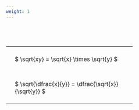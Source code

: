 ```yaml
---
weight: 1
---
```


#  
<br>
<style type="text/css">
#T_c03cc th.col_heading {
  text-align: left;
  font-size: 1em;
}
#T_c03cc td {
  text-align: left;
  font-size: 1em;
  padding: 1.5em;
}
#T_c03cc_row0_col0, #T_c03cc_row1_col0 {
  width: 300px;
  white-space: pre-wrap;
}
</style>
<table id="T_c03cc">
  <thead>
  </thead>
  <tbody>
    <tr>
      <td id="T_c03cc_row0_col0" class="data row0 col0" >$ \sqrt{xy} = \sqrt{x} \times \sqrt{y} $</td>
    </tr>
    <tr>
      <td id="T_c03cc_row1_col0" class="data row1 col0" >$ \sqrt{\dfrac{x}{y}} = \dfrac{\sqrt{x}}{\sqrt{y}} $</td>
    </tr>
  </tbody>
</table>
